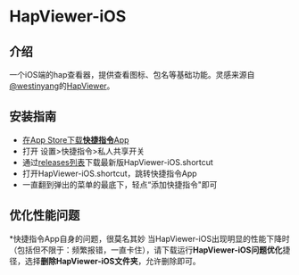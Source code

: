 # HapViewer-iOS
## 介绍
一个iOS端的hap查看器，提供查看图标、包名等基础功能。灵感来源自[@westinyang](https://gitee.com/westinyang/)的[HapViewer](https://gitee.com/westinyang/hap-viewer/)。
## 安装指南
- [在App Store下载**快捷指令**App](https://apps.apple.com/cn/app/%E5%BF%AB%E6%8D%B7%E6%8C%87%E4%BB%A4/id1462947752)
- 打开 设置>快捷指令>私人共享开关
- 通过[releases列表](https://github.com/F7YM/HapViewer-iOS/releases)下载最新版HapViewer-iOS.shortcut
- 打开HapViewer-iOS.shortcut，跳转快捷指令App
- 一直翻到弹出的菜单的最底下，轻点“添加快捷指令"即可
## 优化性能问题
*快捷指令App自身的问题，很莫名其妙
当HapViewer-iOS出现明显的性能下降时（包括但不限于：频繁报错，一直卡住），请下载运行**HapViewer-iOS问题优化**捷径，选择**删除HapViewer-iOS文件夹**，允许删除即可。
